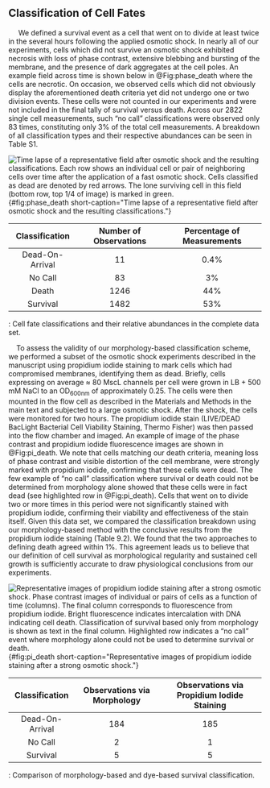 ## Classification of Cell Fates

&nbsp;&nbsp;&nbsp;&nbsp; We defined a survival event as a cell that went on
to divide at least twice in the several hours following the applied osmotic
shock. In nearly all of our experiments, cells which did not survive an
osmotic shock exhibited necrosis with loss of phase
contrast, extensive blebbing and bursting of the membrane, and the presence of
dark aggregates at the cell poles. An example field across time is shown below
in @Fig:phase_death where the cells are necrotic. On occasion, we
observed cells which did not obviously display the aforementioned death criteria
yet did not undergo one or two division events. These cells were not
counted in our experiments and were not included in the final tally of
survival versus death. Across our 2822 single cell measurements, such “no
call” classifications were observed only 83 times, constituting only 3\% of
the total cell measurements. A breakdown of all classification types and
their respective abundances can be seen in Table S1.

![**Time lapse of a representative field after osmotic shock and the resulting
classifications.** Each row shows an individual cell or pair of neighboring
cells over time after the application of a fast osmotic shock. Cells classified
as dead are denoted by red arrows. The lone surviving cell in this field (bottom
row, top 1/4 of image) is marked in green.](ch9_figS7){#fig:phase_death
short-caption="Time lapse of a representative field after osmotic shock and the
resulting classifications."}

| **Classification** | **Number of Observations** | **Percentage of Measurements**|
| :--: | :--: | :--: |
| Dead-On-Arrival | 11 | 0.4\% |
| No Call | 83 | 3\% | 
| Death | 1246 | 44\% |
| Survival | 1482 | 53\% |
: Cell fate classifications and their relative abundances in the complete data set.

&nbsp;&nbsp;&nbsp;&nbsp;To assess the validity of our morphology-based
classification scheme, we performed a subset of the osmotic shock experiments
described in the manuscript using propidium iodide staining to mark cells
which had compromised membranes, identifying them as dead. Briefly, cells
expressing on average $\approx$ 80 MscL channels per cell were grown in LB + 500
mM NaCl to an OD$_{600\text{nm}}$ of approximately 0.25. The cells were then mounted in
the flow cell as described in the Materials and Methods in the main text and
subjected to a large osmotic shock. After the shock, the cells were monitored
for two hours. The propidium iodide stain (LIVE/DEAD BacLight Bacterial Cell Viability Staining, Thermo Fisher)
was then passed into the flow chamber and imaged. An example of image of the phase contrast and
propidium iodide fluorescence images are shown in @Fig:pi_death. We note
that cells matching our death criteria,  meaning loss of phase
contrast and visible distortion of the cell membrane, were strongly marked
with propidium iodide, confirming that these cells were dead. The
few example of “no call” classification where survival or death could not be
determined from morphology alone showed that these cells were in fact dead
(see highlighted row in @Fig:pi_death). Cells that went on to divide two or
more times in this period were not significantly stained with propidium
iodide, confirming their viability and effectiveness of the stain itself.
Given this data set, we compared the classification breakdown using our
morphology-based method with the conclusive results from the propidium iodide
staining (Table 9.2). We found that the two approaches to defining death
agreed within 1\%. This agreement leads us to believe that our definition of
cell survival as morphological regularity and sustained cell growth is
sufficiently accurate to draw physiological conclusions from our experiments.

![**Representative images of propidium iodide staining after a strong osmotic
shock.** Phase contrast images of individual or pairs of cells as a function of
time (columns). The final column corresponds to fluorescence from propidium
iodide. Bright fluorescence indicates intercalation with DNA indicating cell
death. Classification of survival based only from morphology is shown as text
in the final column. Highlighted row indicates a “no call” event where
morphology alone could not be used to determine survival or death.
](ch9_figS8){#fig:pi_death short-caption="Representative images of propidium
iodide staining after a strong osmotic shock."}

| **Classification** | **Observations via Morphology** | **Observations via Propidium Iodide Staining**|
| :--: | :--: | :--: |
| Dead-On-Arrival | 184 | 185 |
| No Call | 2 | 1 |
| Survival | 5 | 5 | 
: Comparison of morphology-based and dye-based survival classification.

